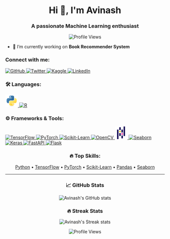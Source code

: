 <h1 align="center">Hi 👋, I'm Avinash</h1>
<h3 align="center">A passionate Machine Learning enthusiast</h3>

<p align="center">
  <img src="https://komarev.com/ghpvc/?username=avinashsuradkar&label=Profile%20views&color=0e75b6&style=flat" alt="Profile Views" />
</p>

- 🔭 I’m currently working on **Book Recommender System**

<h3 align="left">Connect with me:</h3>
<p align="left">
  <a href="https://github.com/avinashsuradkar" target="_blank" rel="noreferrer">
    <img src="https://www.vectorlogo.zone/logos/github/github-icon.svg" alt="GitHub" width="40" height="40"/>
  </a>
  <a href="https://x.com/AvinashEEML" target="_blank" rel="noreferrer">
    <img src="https://www.vectorlogo.zone/logos/twitter/twitter-tile.svg" alt="Twitter" width="40" height="40"/>
  </a>
  <a href="https://www.kaggle.com/avinashsuradkar" target="_blank" rel="noreferrer">
    <img src="https://www.vectorlogo.zone/logos/kaggle/kaggle-icon.svg" alt="Kaggle" width="40" height="40"/>
  </a>
  <a href="https://www.linkedin.com/in/avinash-suradkar-aa8385219/" target="_blank" rel="noreferrer">
    <img src="https://www.vectorlogo.zone/logos/linkedin/linkedin-icon.svg" alt="LinkedIn" width="40" height="40"/>
  </a>
</p>

<h3 align="left">🛠 Languages:</h3>
<p align="left">
  <a href="https://www.python.org" target="_blank" rel="noreferrer">
    <img src="https://raw.githubusercontent.com/devicons/devicon/master/icons/python/python-original.svg" alt="Python" width="40" height="40"/>
  </a>
  <a href="https://www.r-project.org/" target="_blank" rel="noreferrer">
    <img src="https://www.vectorlogo.zone/logos/r-project/r-project-icon.svg" alt="R" width="40" height="40"/>
  </a>
</p>

<h3 align="left">⚙️ Frameworks & Tools:</h3>
<p align="left">
  <a href="https://www.tensorflow.org" target="_blank" rel="noreferrer">
    <img src="https://www.vectorlogo.zone/logos/tensorflow/tensorflow-icon.svg" alt="TensorFlow" width="40" height="40"/>
  </a>
  <a href="https://pytorch.org/" target="_blank" rel="noreferrer">
    <img src="https://www.vectorlogo.zone/logos/pytorch/pytorch-icon.svg" alt="PyTorch" width="40" height="40"/>
  </a>
  <a href="https://scikit-learn.org/" target="_blank" rel="noreferrer">
    <img src="https://upload.wikimedia.org/wikipedia/commons/0/05/Scikit_learn_logo_small.svg" alt="Scikit-Learn" width="40" height="40"/>
  </a>
  <a href="https://opencv.org/" target="_blank" rel="noreferrer">
    <img src="https://www.vectorlogo.zone/logos/opencv/opencv-icon.svg" alt="OpenCV" width="40" height="40"/>
  </a>
  <a href="https://pandas.pydata.org/" target="_blank" rel="noreferrer">
    <img src="https://raw.githubusercontent.com/devicons/devicon/2ae2a900d2f041da66e950e4d48052658d850630/icons/pandas/pandas-original.svg" alt="Pandas" width="40" height="40"/>
  </a>
  <a href="https://seaborn.pydata.org/" target="_blank" rel="noreferrer">
    <img src="https://seaborn.pydata.org/_images/logo-mark-lightbg.svg" alt="Seaborn" width="40" height="40"/>
  </a>
  <a href="https://keras.io/" target="_blank" rel="noreferrer">
    <img src="https://upload.wikimedia.org/wikipedia/commons/a/ae/Keras_logo.svg" alt="Keras" width="40" height="40"/>
  </a>
  <a href="https://fastapi.tiangolo.com/" target="_blank" rel="noreferrer">
    <img src="https://www.vectorlogo.zone/logos/fastapi/fastapi-icon.svg" alt="FastAPI" width="40" height="40"/>
  </a>
  <a href="https://flask.palletsprojects.com/" target="_blank" rel="noreferrer">
    <img src="https://www.vectorlogo.zone/logos/pocoo_flask/pocoo_flask-icon.svg" alt="Flask" width="40" height="40"/>
  </a>
</p>

<h3 align="center">🔥 Top Skills:</h3>
<p align="center">
  <a href="https://www.python.org" target="_blank" rel="noreferrer">Python</a> • 
  <a href="https://www.tensorflow.org" target="_blank" rel="noreferrer">TensorFlow</a> • 
  <a href="https://pytorch.org/" target="_blank" rel="noreferrer">PyTorch</a> • 
  <a href="https://scikit-learn.org/" target="_blank" rel="noreferrer">Scikit-Learn</a> • 
  <a href="https://pandas.pydata.org/" target="_blank" rel="noreferrer">Pandas</a> • 
  <a href="https://seaborn.pydata.org/" target="_blank" rel="noreferrer">Seaborn</a>
</p>

---

<h3 align="center">📈 GitHub Stats</h3>
<p align="center">
  <img src="https://github-readme-stats.vercel.app/api?username=avinashsuradkar&show_icons=true&theme=radical" alt="Avinash's GitHub stats" />
</p>

<h3 align="center">🔥 Streak Stats</h3>
<p align="center">
  <img src="https://github-readme-streak-stats.herokuapp.com/?user=avinashsuradkar&theme=radical" alt="Avinash's Streak stats" />
</p>

<p align="center">
  <img src="https://komarev.com/ghpvc/?username=avinashsuradkar&label=Profile%20views&color=0e75b6&style=flat" alt="Profile Views" />
</p>




<!---
avinashsuradkar/avinashsuradkar is a ✨ special ✨ repository because its `README.md` (this file) appears on your GitHub profile.
You can click the Preview link to take a look at your changes.
--->
